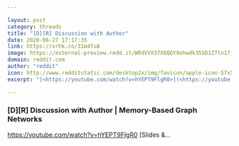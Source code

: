 ```yaml
---

layout: post
category: threads
title: "[D][R] Discussion with Author"
date: 2020-06-27 17:17:35
link: https://vrhk.co/31m4TuA
image: https://external-preview.redd.it/WRdVVX37X8QQY9ohwdk35SD1Z7ln17jt9JyvsXI9cTw.jpg?width=480&height=251.308900524&auto=webp&crop=480:251.308900524,smart&s=0153bc493a29ffdf2409fcc7ca07974cad3ba0e2
domain: reddit.com
author: "reddit"
icon: http://www.redditstatic.com/desktop2x/img/favicon/apple-icon-57x57.png
excerpt: "[<https://youtube.com/watch?v=hYEPT9FlgR0>](<https://youtube.com/watch?v=hYEPT9FlgR0>) [Slides &amp;..."

---
```


### [D][R] Discussion with Author | Memory-Based Graph Networks

[<https://youtube.com/watch?v=hYEPT9FlgR0>](<https://youtube.com/watch?v=hYEPT9FlgR0>) [Slides &amp;...